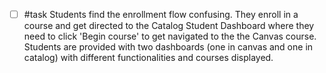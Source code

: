 - [ ] #task Students find the enrollment flow confusing. They enroll in a course and get directed to the Catalog Student Dashboard where they need to click 'Begin course' to get navigated to the the Canvas course. Students are provided with two dashboards (one in canvas and one in catalog) with different functionalities and courses displayed.
